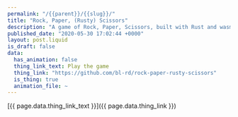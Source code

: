```yaml
---
permalink: "/{{parent}}/{{slug}}/"
title: "Rock, Paper, (Rusty) Scissors"
description: "A game of Rock, Paper, Scissors, built with Rust and wasm-bindgen"
published_date: "2020-05-30 17:02:44 +0000"
layout: post.liquid
is_draft: false
data:
  has_animation: false
  thing_link_text: Play the game
  thing_link: "https://github.com/bl-rd/rock-paper-rusty-scissors"
  is_thing: true
  animation_file: ~
---
```


[{{ page.data.thing_link_text }}]({{ page.data.thing_link }})
